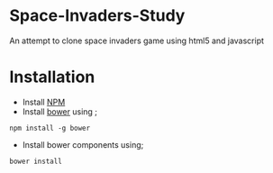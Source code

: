 # Space-Invaders-Study
An attempt to clone space invaders game using html5 and javascript

Installation
============

- Install [NPM](https://docs.npmjs.com/getting-started/installing-node)
- Install [bower](http://bower.io) using ;
```
npm install -g bower
```
- Install bower components using;
```
bower install
```
